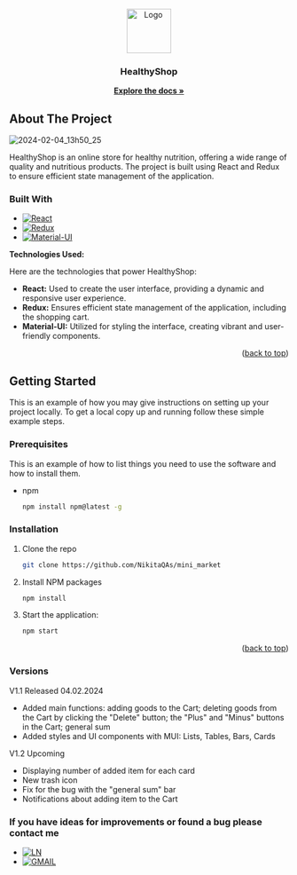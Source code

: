 
<!-- PROJECT LOGO -->
<br />
<div align="center">
  <a href="https://github.com/NikitaQAs">
    <img src="https://avatars.githubusercontent.com/u/130240201?s=400&u=af2c9517f80b2a8d60802529ce7b34fb3a5f06db&v=4" alt="Logo" width="80" height="80">
  </a>

  <h3 align="center">HealthyShop</h3>

  <p align="center">
    <a href="https://github.com/NikitaQAs/mini_market"><strong>Explore the docs »</strong></a>
    <br />
  </p>
</div>

<!-- ABOUT THE PROJECT -->
## About The Project

![2024-02-04_13h50_25](https://github.com/NikitaQAs/mini_market/assets/130240201/0c8ca0a9-a212-4dd1-a41c-53e7294526e5)


HealthyShop is an online store for healthy nutrition, offering a wide range of quality and nutritious products. The project is built using React and Redux to ensure efficient state management of the application.


### Built With

* [![React][React.js]][React-url]
* [![Redux][Redux.js]][Redux-url]
* [![Material-UI][Material-UI]][Mui-url]

**Technologies Used:**

Here are the technologies that power HealthyShop:

- **React:** Used to create the user interface, providing a dynamic and responsive user experience.
- **Redux:** Ensures efficient state management of the application, including the shopping cart.
- **Material-UI:** Utilized for styling the interface, creating vibrant and user-friendly components.

<p align="right">(<a href="#readme-top">back to top</a>)</p>


<!-- GETTING STARTED -->
## Getting Started

This is an example of how you may give instructions on setting up your project locally.
To get a local copy up and running follow these simple example steps.

### Prerequisites

This is an example of how to list things you need to use the software and how to install them.
* npm
  ```sh
  npm install npm@latest -g
  ```

### Installation

1. Clone the repo
   ```sh
   git clone https://github.com/NikitaQAs/mini_market
   ```
2. Install NPM packages
   ```sh
   npm install
   ```
3. Start the application: 
   ```sh
   npm start
   ```

<p align="right">(<a href="#readme-top">back to top</a>)</p>

### Versions

V1.1 Released 04.02.2024
<ul>
  <li>Added main functions: adding goods to the Cart; deleting goods from the Cart by clicking the "Delete" button; the "Plus" and "Minus" buttons in the Cart; general sum</li>
  <li>Added styles and UI components with MUI: Lists, Tables, Bars, Cards</li>
</ul>

V1.2 Upcoming
<ul>
  <li>Displaying number of added item for each card</li>
  <li>New trash icon</li>
  <li>Fix for the bug with the "general sum" bar</li>
  <li>Notifications about adding item to the Cart</li>
</ul>

### If you have ideas for improvements or found a bug please contact me 

* [![LN][LN-logo]][LN-url]
* [![GMAIL][GMAIL-logo]][Gmail-url]

<!-- MARKDOWN LINKS & IMAGES -->
[React.js]: https://cdn4.iconfinder.com/data/icons/logos-3/600/React.js_logo-48.png
[React-url]: https://reactjs.org/
[Redux.js]: https://cdn4.iconfinder.com/data/icons/logos-brands-5/24/redux-48.png
[Redux-url]: https://redux.js.org/
[Material-UI]: https://cdn.icon-icons.com/icons2/3913/PNG/48/mui_logo_icon_248416.png
[Mui-url]: https://mui.com
[LN-logo]: https://cdn1.iconfinder.com/data/icons/logotypes/32/square-linkedin-48.png
[LN-url]: https://www.linkedin.com/in/nikita-borushko-188b93269/
[GMAIL-logo]: https://cdn1.iconfinder.com/data/icons/google-new-logos-1/32/gmail_new_logo-48.png
[Gmail-url]: nikitaborushkoqa@gmail.com
